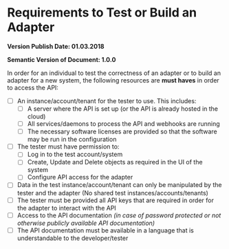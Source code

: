 # Requirements to Test or Build an Adapter
**Version Publish Date: 01.03.2018**

**Semantic Version of Document: 1.0.0**

In order for an individual to test the correctness of an adapter or to build an
adapter for a new system, the following resources are **must haves** in order to
access the API:
- [ ] An instance/account/tenant for the tester to use.  This includes:
  - [ ] A server where the API is set up (or the API is already hosted in the cloud)
  - [ ] All services/daemons to process the API and webhooks are running
  - [ ] The necessary software licenses are provided so that the software may be
  run in the configuration
- [ ] The tester must have permission to:
  - [ ] Log in to the test account/system
  - [ ] Create, Update and Delete objects as required in the UI of the system
  - [ ] Configure API access for the adapter
- [ ] Data in the test instance/account/tenant can only be manipulated by the
tester and the adapter (No shared test instances/accounts/tenants)
- [ ] The tester must be provided all API keys that are required in order for
the adapter to interact with the API
- [ ] Access to the API documentation *(in case of password protected or not 
otherwise publicly available API documentation)*
- [ ] The API documentation must be available in a language that is
understandable to the developer/tester
